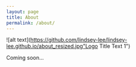 ```yaml
---
layout: page
title: About
permalink: /about/
---
```


<!-- profile image -->
![alt text](https://github.com/lindsey-lee/lindsey-lee.github.io/about_resized.jpg"Logo Title Text 1")

Coming soon...
